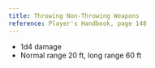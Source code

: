 ```yaml
---
title: Throwing Non-Throwing Weapons
reference: Player's Handbook, page 148
---
```


- 1d4 damage
- Normal range 20 ft, long range 60 ft
